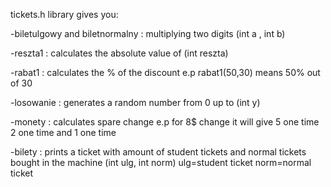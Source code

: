 tickets.h library gives you:

-biletulgowy and biletnormalny  : multiplying two digits (int a , int b)

-reszta1  : calculates the absolute value of (int reszta)

-rabat1  : calculates the % of the discount   e.p rabat1(50,30) means 50% out of 30

-losowanie : generates a random number from 0 up to (int y)

-monety : calculates spare change e.p for 8$ change it will give 5 one time 2 one time and 1 one time

-bilety : prints a ticket with amount of student tickets and normal tickets bought in the machine (int ulg, int norm) ulg=student ticket  norm=normal ticket

